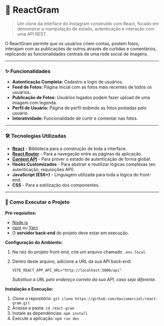 # 📸 ReactGram

> Um clone da interface do Instagram construído com React, focado em demonstrar a manipulação de estado, autenticação e interação com uma API REST.

O ReactGram permite que os usuários criem contas, postem fotos, interajam com as publicações de outros através de curtidas e comentários, replicando as funcionalidades centrais de uma rede social de imagens.

---

### ✨ Funcionalidades

* **Autenticação Completa:** Cadastro e login de usuários.
* **Feed de Fotos:** Página inicial com as fotos mais recentes de todos os usuários.
* **Publicação de Fotos:** Usuários logados podem fazer upload de uma imagem com legenda.
* **Perfil de Usuário:** Página de perfil exibindo as fotos postadas pelo usuário.
* **Interatividade:** Funcionalidade de curtir e comentar nas fotos.

---

### 🛠️ Tecnologias Utilizadas

* **[React](https://react.dev/)** - Biblioteca para a construção de toda a interface.
* **[React Router](https://reactrouter.com/)** - Para a navegação entre as páginas da aplicação.
* **[Context API](https://react.dev/learn/passing-data-deeply-with-context)** - Para prover o estado de autenticação de forma global.
* **Hooks Customizados** - Para abstrair e reutilizar lógicas complexas (ex: autenticação, requisições API).
* **JavaScript (ES6+)** - Linguagem utilizada para toda a lógica do front-end.
* **CSS** - Para a estilização dos componentes.

---

### 🚀 Como Executar o Projeto

**Pré-requisitos:**
* [Node.js](https://nodejs.org/en/)
* [npm](https://www.npmjs.com/) ou [Yarn](https://yarnpkg.com/)
* O **servidor back-end** do projeto deve estar em execução.

**Configuração do Ambiente:**

1.  Na raiz do projeto front-end, crie um arquivo chamado `.env.local`.
2.  Dentro deste arquivo, adicione a URL da sua API back-end:

    ```env
    VITE_REACT_APP_API_URL="http://localhost:5000/api"
    ```
    *Substitua a URL pelo endereço correto da sua API, caso seja diferente.*

**Instalação e Execução:**

1.  Clone o repositório: `git clone https://github.com/davismarciel/react-gram.git`
2.  Acesse a pasta: `cd react-gram`
3.  Instale as dependências: `npm install`
4.  Execute a aplicação: `npm run dev`
